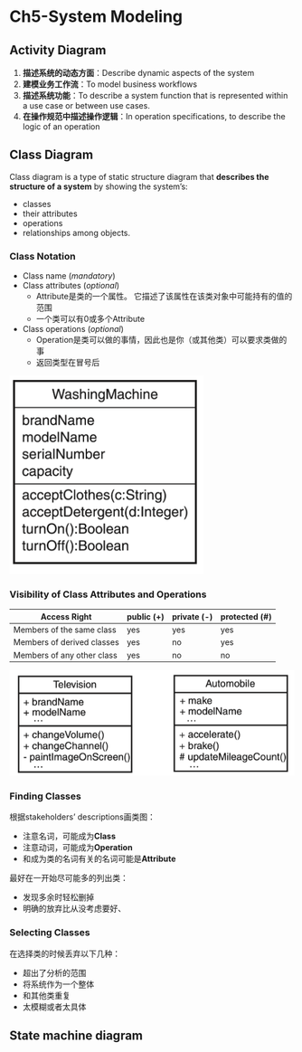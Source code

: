 # Ch5-System Modeling

## Activity Diagram
1. **描述系统的动态方面**：Describe dynamic aspects of the system
3. **建模业务工作流**：To model business workflows
5. **描述系统功能**：To describe a system function that is represented within a use case or between use cases.
7. **在操作规范中描述操作逻辑**：In operation specifications, to describe the logic of an operation
   
## Class Diagram
Class diagram is a type of static structure diagram that **describes the structure of a system** by showing the system’s:
- classes
- their attributes
- operations
- relationships among objects.
### Class Notation
- Class name (*mandatory*)
- Class attributes (*optional*)
    - Attribute是类的一个属性。 它描述了该属性在该类对象中可能持有的值的范围
    - 一个类可以有0或多个Attribute
- Class operations (*optional*)
    - Operation是类可以做的事情，因此也是你（或其他类）可以要求类做的事
    - 返回类型在冒号后

![](./Pic/屏幕截图%202024-12-19%20112655.png)
### Visibility of Class Attributes and Operations

| Access Right               | public (+) | private (-) | protected (#) |
| -------------------------- | ---------- | ----------- | ------------- |
| Members of the same class  | yes        | yes         | yes           |
| Members of derived classes | yes        | no          | yes           |
| Members of any other class | yes        | no          | no            |

![](./Pic/Visibility.png)

### Finding Classes
根据stakeholders’ descriptions画类图：
- 注意名词，可能成为**Class**
- 注意动词，可能成为**Operation**
- 和成为类的名词有关的名词可能是**Attribute**

最好在一开始尽可能多的列出类：
- 发现多余时轻松删掉
- 明确的放弃比从没考虑要好、

### Selecting Classes
在选择类的时候丢弃以下几种：
- 超出了分析的范围
- 将系统作为一个整体
- 和其他类重复
- 太模糊或者太具体


## State machine diagram
